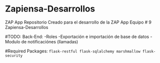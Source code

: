# Zapiensa-Desarrollos
ZAP App
Repositorio Creado para el desarrollo de la ZAP App Equipo # 9 Zapiensa-Desarrollos

#TODO:
  Back-End:
    -Roles
    -Exportación e importación de base de datos
    -Modulo de notificaciónes (llamadas)

#Required Packages:
`flask-restful
flask-sqlalchemy
marshmallow
flask-security`